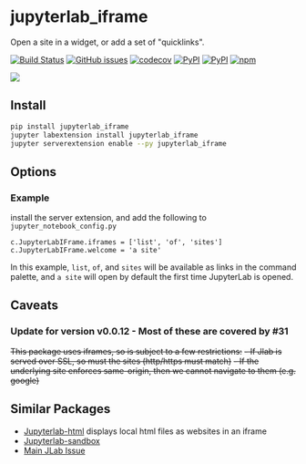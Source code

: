 # jupyterlab_iframe
Open a site in a widget, or add a set of "quicklinks".

[![Build Status](https://travis-ci.org/timkpaine/jupyterlab_iframe.svg?branch=master)](https://travis-ci.org/timkpaine/jupyterlab_iframe)
[![GitHub issues](https://img.shields.io/github/issues/timkpaine/jupyterlab_iframe.svg)]()
[![codecov](https://codecov.io/gh/timkpaine/jupyterlab_iframe/branch/master/graph/badge.svg)](https://codecov.io/gh/timkpaine/jupyterlab_iframe)
[![PyPI](https://img.shields.io/pypi/l/jupyterlab_iframe.svg)](https://pypi.python.org/pypi/jupyterlab_iframe)
[![PyPI](https://img.shields.io/pypi/v/jupyterlab_iframe.svg)](https://pypi.python.org/pypi/jupyterlab_iframe)
[![npm](https://img.shields.io/npm/v/jupyterlab_iframe.svg)](https://www.npmjs.com/package/jupyterlab_iframe)

![](https://raw.githubusercontent.com/timkpaine/jupyterlab_iframe/master/docs/example1.gif)

## Install
```bash
pip install jupyterlab_iframe
jupyter labextension install jupyterlab_iframe
jupyter serverextension enable --py jupyterlab_iframe
```

## Options
### Example
install the server extension, and add the following to `jupyter_notebook_config.py`

```python3
c.JupyterLabIFrame.iframes = ['list', 'of', 'sites']
c.JupyterLabIFrame.welcome = 'a site'
```

In this example, `list`, `of`, and `sites` will be available as links in the command palette, and `a site` will open by default the first time JupyterLab is opened.


## Caveats
### Update for version v0.0.12 - Most of these are covered by #31

~~This package uses iframes, so is subject to a few restrictions:~~
~~- If Jlab is served over SSL, so must the sites (http/https must match)~~
~~- If the underlying site enforces same-origin, then we cannot navigate to them (e.g. google)~~


## Similar Packages
- [Jupyterlab-html](https://github.com/mflevine/jupyterlab_html) displays local html files as websites in an iframe
- [Jupyterlab-sandbox](https://github.com/canavandl/jupyterlab_sandbox)
- [Main JLab Issue](https://github.com/jupyterlab/jupyterlab/issues/2369)